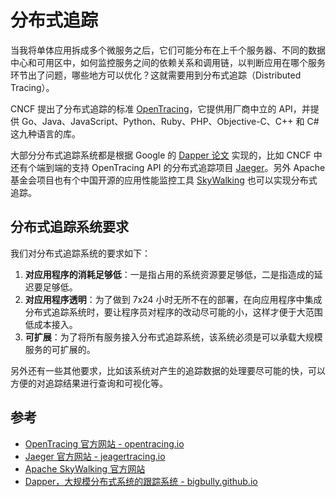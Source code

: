 # 分布式追踪

当我将单体应用拆成多个微服务之后，它们可能分布在上千个服务器、不同的数据中心和可用区中，如何监控服务之间的依赖关系和调用链，以判断应用在哪个服务环节出了问题，哪些地方可以优化？这就需要用到分布式追踪（Distributed Tracing）。

CNCF 提出了分布式追踪的标准 [OpenTracing](https://opentracing.io/)，它提供用厂商中立的 API，并提供 Go、Java、JavaScript、Python、Ruby、PHP、Objective-C、C++ 和 C# 这九种语言的库。

大部分分布式追踪系统都是根据 Google 的 [Dapper 论文](https://bigbully.github.io/Dapper-translation/) 实现的，比如 CNCF  中还有个端到端的支持 OpenTracing API 的分布式追踪项目 [Jaeger](https://www.jaegertracing.io/)。另外 Apache 基金会项目也有个中国开源的应用性能监控工具 [SkyWalking](https://skywalking.apache.org/) 也可以实现分布式追踪。

## 分布式追踪系统要求

我们对分布式追踪系统的要求如下：

1. **对应用程序的消耗足够低**：一是指占用的系统资源要足够低，二是指造成的延迟要足够低。
2. **对应用程序透明**：为了做到 7x24 小时无所不在的部署，在向应用程序中集成分布式追踪系统时，要让程序员对程序的改动尽可能的小，这样才便于大范围低成本接入。
3. **可扩展**：为了将所有服务接入分布式追踪系统，该系统必须是可以承载大规模服务的可扩展的。

另外还有一些其他要求，比如该系统对产生的追踪数据的处理要尽可能的快，可以方便的对追踪结果进行查询和可视化等。

## 参考

- [OpenTracing 官方网站 - opentracing.io](https://opentracing.io/)
- [Jaeger 官方网站 - jeagertracing.io](https://www.jaegertracing.io/)
- [Apache SkyWalking 官方网站](https://skywalking.apache.org/)
- [Dapper，大规模分布式系统的跟踪系统 - bigbully.github.io](https://bigbully.github.io/Dapper-translation/)
